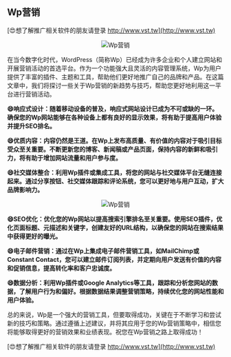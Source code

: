 ## **Wp营销**

[😍想了解推广相关软件的朋友请登录 http://www.vst.tw](http://www.vst.tw)

 <center><img src="https://vst.tw/MP4/tuiguang/png/0.png" alt="Wp营销"></center>

在当今数字化时代，WordPress（简称Wp）已经成为许多企业和个人建立网站和开展营销活动的首选平台。作为一个功能强大且灵活的内容管理系统，Wp为用户提供了丰富的插件、主题和工具，帮助他们更好地推广自己的品牌和产品。在这篇文章中，我们将探讨一些关于Wp营销的新趋势与技巧，帮助您更好地利用这一平台进行营销活动。

**😄响应式设计：随着移动设备的普及，响应式网站设计已成为不可或缺的一环。确保您的Wp网站能够在各种设备上都有良好的显示效果，将有助于提高用户体验并提升SEO排名。**

**😄优质内容：内容仍然是王道。在Wp上发布高质量、有价值的内容对于吸引目标受众至关重要。不断更新您的博客、新闻稿或产品页面，保持内容的新鲜和吸引力，将有助于增加网站流量和用户参与度。**

**😄社交媒体整合：利用Wp插件或集成工具，将您的网站与社交媒体平台无缝连接起来。通过分享按钮、社交媒体跟踪和评论系统，您可以更好地与用户互动，扩大品牌影响力。**

 <center><img src="https://vst.tw/MP4/tuiguang/png/3.png" alt="Wp营销"></center>

**😄SEO优化：优化您的Wp网站以提高搜索引擎排名至关重要。使用SEO插件，优化页面标题、元描述和关键字，创建友好的URL结构，以确保您的网站在搜索结果中获得更好的曝光。**

**😄电子邮件营销：通过在Wp上集成电子邮件营销工具，如MailChimp或Constant Contact，您可以建立邮件订阅列表，并定期向用户发送有价值的内容和促销信息，提高转化率和客户忠诚度。**

**😄数据分析：利用Wp插件或Google Analytics等工具，跟踪和分析您网站的数据，了解用户行为和偏好。根据数据结果调整营销策略，持续优化您的网站性能和用户体验。**

总的来说，Wp是一个强大的营销工具，但要取得成功，关键在于不断学习和尝试新的技巧和策略。通过遵循上述建议，并将其应用于您的Wp营销策略中，相信您将能够取得更好的营销效果和业绩表现。祝您在Wp营销之路上取得成功！

[😍想了解推广相关软件的朋友请登录 http://www.vst.tw](http://www.vst.tw)



